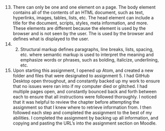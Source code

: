 13. There can only be one <head> and one <body> element on a page. The body element contains all of the contents of an HTML document, such as text, hyperlinks, images, tables, lists, etc. The head element can include a title for the document, scripts, styles, meta information, and more. These elements are different because the <head> element is used by the browser and is not seen by the user. The <body> is used by the browser and defines what is displayed to the user.
14. 2. Structural markup defines paragraphs, line breaks, lists, spacing, etc. where semantic markup is used to interpret the meaning and emphasize words or phrases, such as bolding, italicize, underlining, etc.
15. Upon starting this assignment, I opened up Atom, and created a new folder and files that were designated to assignment 5. I had GitHub Desktop open throughout, and constantly backed up my work to ensure that no issues were ran into if my computer died or glitched. I had multiple pages open, and constantly bounced back and forth between each to ensure that all instructions were followed thoroughly. I noticed that it was helpful to review the chapter before attempting the assignment so that I knew where to retrieve information from. I then followed each step and completed the assignment to the best of my abilities. I completed the assignment by backing up all information, and copying and pasting the URL’s into the assignment section on Moodle. 
